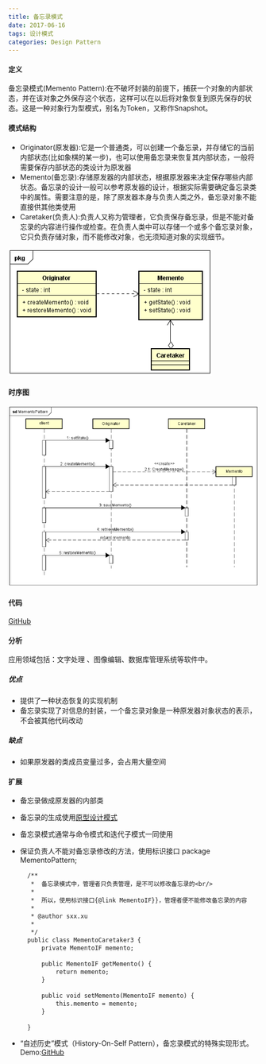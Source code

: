 ```yaml
---
title: 备忘录模式
date: 2017-06-16
tags: 设计模式
categories: Design Pattern
---
```


#### 定义 ####

备忘录模式(Memento Pattern):在不破坏封装的前提下，捕获一个对象的内部状态，并在该对象之外保存这个状态，这样可以在以后将对象恢复到原先保存的状态。这是一种对象行为型模式，别名为Token，又称作Snapshot。
  
#### 模式结构 ####

-  Originator(原发器):它是一个普通类，可以创建一个备忘录，并存储它的当前内部状态(比如象棋的某一步)，也可以使用备忘录来恢复其内部状态，一般将需要保存内部状态的类设计为原发器
-  Memento(备忘录):存储原发器的内部状态，根据原发器来决定保存哪些内部状态。备忘录的设计一般可以参考原发器的设计，根据实际需要确定备忘录类中的属性。需要注意的是，除了原发器本身与负责人类之外，备忘录对象不能直接供其他类使用
-  Caretaker(负责人):负责人又称为管理者，它负责保存备忘录，但是不能对备忘录的内容进行操作或检查。在负责人类中可以存储一个或多个备忘录对象，它只负责存储对象，而不能修改对象，也无须知道对象的实现细节。
 
![类图](../res/img/memento_pattern_class_diagram.png)

#### 时序图 ####

![类图](../res/img/memento_pattern_sequence_diagram.png)

#### 代码 ####

[GitHub](https://github.com/xusx1024/DesignPatternDemoCode/tree/master/MementoPattern)

#### 分析 ####

应用领域包括：文字处理 、图像编辑、数据库管理系统等软件中。

##### 优点 #####

- 提供了一种状态恢复的实现机制
- 备忘录实现了对信息的封装，一个备忘录对象是一种原发器对象状态的表示，不会被其他代码改动

##### 缺点 #####

-  如果原发器的类成员变量过多，会占用大量空间

#### 扩展 ####

- 备忘录做成原发器的内部类
- 备忘录的生成使用[原型设计模式](http://xusx1024.com/2017/03/18/design-patterns-prototype-1/)
- 备忘录模式通常与命令模式和迭代子模式一同使用
- 保证负责人不能对备忘录修改的方法，使用标识接口
		package MementoPattern;
		
		/**
		 *  备忘录模式中，管理者只负责管理，是不可以修改备忘录的<br/>
		 *  
		 *  所以，使用标识接口{@link MementoIF}}，管理者便不能修改备忘录的内容
		 * 
		 * @author sxx.xu
		 *
		 */
		public class MementoCaretaker3 {
			private MementoIF memento;
		
			public MementoIF getMemento() {
				return memento;
			}
		
			public void setMemento(MementoIF memento) {
				this.memento = memento;
			}
		
		}  

- “自述历史”模式（History-On-Self Pattern），备忘录模式的特殊实现形式。Demo:[GitHub](https://github.com/xusx1024/DesignPatternDemoCode/tree/master/HistoryOnSelfPattern)

